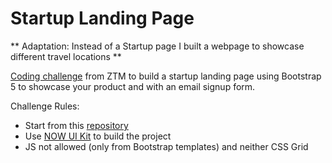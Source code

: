 # Startup Landing Page

** Adaptation: Instead of a Startup page I built a webpage to showcase different travel locations **

[Coding challenge](https://github.com/zero-to-mastery/Coding_Challenge-8) from ZTM to build a startup landing page using Bootstrap 5 to showcase your product and with an email signup form.

Challenge Rules:
- Start from this [repository](https://github.com/timcreative/udemy-nuk)
- Use [NOW UI Kit](https://www.creative-tim.com/product/now-ui-kit) to build the project
- JS not allowed (only from Bootstrap templates) and neither CSS Grid
